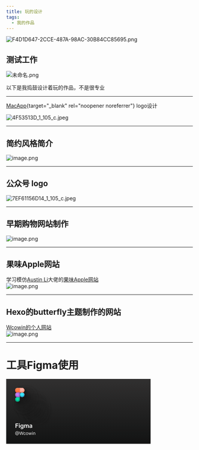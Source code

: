 ```yaml
---
title: 玩的设计
tags:
  - 我的作品
---
```

![F4D1D647-2CCE-487A-98AC-30B84CC85695.png](https://s2.loli.net/2024/02/04/5vpWyP6ZVjr3whT.png) 

## 测试工作
![未命名.png](https://s2.loli.net/2024/02/04/M23zoSZ4wDc8Kbj.png)

以下是我捣鼓设计着玩的作品，不是很专业  
***
[MacApp](https://macapp.org.cn/){target="_blank" rel="noopener noreferrer"} logo设计

![4F53513D_1_105_c.jpeg](https://s2.loli.net/2024/02/04/ngIbOxYXRtN6lWK.jpg)
***
## 简约风格简介
![image.png](https://s2.loli.net/2024/02/04/CLDX2Hg1I54Uxei.png)
***

## 公众号 logo
![7EF61156D14_1_105_c.jpeg](https://s2.loli.net/2024/02/04/C9XfgY4zWPpvEVh.jpg)

***
## 早期购物网站制作  
![image.png](https://s2.loli.net/2024/02/04/Itp2g9VeUObaJ14.png)

***
## 果味Apple网站
学习模仿[Austin Li](https://github.com/austin2035/astro-air-blog)大佬的[果味Apple网站](https://wcowinastro.netlify.app/)  
![image.png](https://s2.loli.net/2024/02/04/w9mTaFPNUq7uihI.png)
***

## Hexo的butterfly主题制作的网站  

[Wcowin的个人网站](https://wcowin.gitee.io/myhexo/)  
![image.png](https://s2.loli.net/2024/02/04/zKJon7wlPGNmAtZ.png)
***

# 工具Figma使用
<svg width="390" height="175" viewBox="0 0 390 175" fill="none" xmlns="http://www.w3.org/2000/svg">
<rect width="390" height="175" fill="url(#paint0_linear_45_32412)"/>
<g opacity="0.05" filter="url(#filter0_f_45_32412)">
<mask id="mask0_45_32412" style="mask-type:alpha" maskUnits="userSpaceOnUse" x="76" y="76" width="48" height="48">
<path d="M76.4022 82.6183C76.4022 79.2009 79.1726 76.4305 82.59 76.4305H88.7778V88.8061H82.59C79.1726 88.8061 76.4022 86.0358 76.4022 82.6183V82.6183Z" fill="#FF773D"/>
<path d="M76.4022 94.9939C76.4022 91.5765 79.1726 88.8062 82.59 88.8062H88.7778V101.182H82.59C79.1726 101.182 76.4022 98.4114 76.4022 94.9939V94.9939Z" fill="#C677FF"/>
<path d="M101.153 82.6183C101.153 79.2009 98.383 76.4305 94.9655 76.4305H88.7777V88.8061H94.9655C98.3829 88.8061 101.153 86.0358 101.153 82.6183V82.6183Z" fill="#FFB1A3"/>
<circle cx="94.9656" cy="94.9939" r="6.1878" fill="#2FEBFF"/>
<path d="M88.7778 107.369C88.7778 110.787 86.0074 113.557 82.59 113.557C79.1726 113.557 76.4022 110.787 76.4022 107.369C76.4022 103.952 79.1726 101.182 82.59 101.182C84.3596 101.182 88.7778 101.182 88.7778 101.182C88.7778 101.182 88.7778 105.722 88.7778 107.369Z" fill="#00EDAB"/>
</mask>
<g mask="url(#mask0_45_32412)">
<g filter="url(#filter1_d_45_32412)">
<rect x="76" y="76" width="47.9993" height="47.9981" fill="#171717"/>
</g>
</g>
</g>
<g opacity="0.1" filter="url(#filter2_f_45_32412)">
<mask id="mask1_45_32412" style="mask-type:alpha" maskUnits="userSpaceOnUse" x="72" y="72" width="48" height="48">
<path d="M72.4022 78.6183C72.4022 75.2009 75.1726 72.4305 78.59 72.4305H84.7778V84.8061H78.59C75.1726 84.8061 72.4022 82.0358 72.4022 78.6183V78.6183Z" fill="#FF773D"/>
<path d="M72.4022 90.9939C72.4022 87.5765 75.1726 84.8062 78.59 84.8062H84.7778V97.1817H78.59C75.1726 97.1817 72.4022 94.4114 72.4022 90.9939V90.9939Z" fill="#C677FF"/>
<path d="M97.1533 78.6183C97.1533 75.2009 94.383 72.4305 90.9655 72.4305H84.7777V84.8061H90.9655C94.3829 84.8061 97.1533 82.0358 97.1533 78.6183V78.6183Z" fill="#FFB1A3"/>
<circle cx="90.9656" cy="90.9939" r="6.1878" fill="#2FEBFF"/>
<path d="M84.7778 103.369C84.7778 106.787 82.0074 109.557 78.59 109.557C75.1726 109.557 72.4022 106.787 72.4022 103.369C72.4022 99.952 75.1726 97.1816 78.59 97.1816C80.3596 97.1816 84.7778 97.1816 84.7778 97.1816C84.7778 97.1816 84.7778 101.722 84.7778 103.369Z" fill="#00EDAB"/>
</mask>
<g mask="url(#mask1_45_32412)">
<g filter="url(#filter3_d_45_32412)">
<rect x="72" y="72" width="47.9993" height="47.9981" fill="#171717"/>
</g>
</g>
</g>
<g opacity="0.15" filter="url(#filter4_f_45_32412)">
<mask id="mask2_45_32412" style="mask-type:alpha" maskUnits="userSpaceOnUse" x="68" y="68" width="48" height="48">
<path d="M68.4022 74.6183C68.4022 71.2009 71.1726 68.4305 74.59 68.4305H80.7778V80.8061H74.59C71.1726 80.8061 68.4022 78.0358 68.4022 74.6183V74.6183Z" fill="#FF773D"/>
<path d="M68.4022 86.9939C68.4022 83.5765 71.1726 80.8062 74.59 80.8062H80.7778V93.1817H74.59C71.1726 93.1817 68.4022 90.4114 68.4022 86.9939V86.9939Z" fill="#C677FF"/>
<path d="M93.1533 74.6183C93.1533 71.2009 90.383 68.4305 86.9655 68.4305H80.7777V80.8061H86.9655C90.3829 80.8061 93.1533 78.0358 93.1533 74.6183V74.6183Z" fill="#FFB1A3"/>
<circle cx="86.9656" cy="86.9939" r="6.1878" fill="#2FEBFF"/>
<path d="M80.7778 99.3694C80.7778 102.787 78.0074 105.557 74.59 105.557C71.1726 105.557 68.4022 102.787 68.4022 99.3694C68.4022 95.952 71.1726 93.1816 74.59 93.1816C76.3596 93.1816 80.7778 93.1816 80.7778 93.1816C80.7778 93.1816 80.7778 97.7216 80.7778 99.3694Z" fill="#00EDAB"/>
</mask>
<g mask="url(#mask2_45_32412)">
<g filter="url(#filter5_d_45_32412)">
<rect x="68" y="68" width="47.9993" height="47.9981" fill="#171717"/>
</g>
</g>
</g>
<g opacity="0.2" filter="url(#filter6_f_45_32412)">
<mask id="mask3_45_32412" style="mask-type:alpha" maskUnits="userSpaceOnUse" x="64" y="64" width="48" height="48">
<path d="M64.4022 70.6183C64.4022 67.2009 67.1726 64.4305 70.59 64.4305H76.7778V76.8061H70.59C67.1726 76.8061 64.4022 74.0358 64.4022 70.6183V70.6183Z" fill="#FF773D"/>
<path d="M64.4022 82.9939C64.4022 79.5765 67.1726 76.8062 70.59 76.8062H76.7778V89.1817H70.59C67.1726 89.1817 64.4022 86.4114 64.4022 82.9939V82.9939Z" fill="#C677FF"/>
<path d="M89.1533 70.6183C89.1533 67.2009 86.383 64.4305 82.9655 64.4305H76.7777V76.8061H82.9655C86.3829 76.8061 89.1533 74.0358 89.1533 70.6183V70.6183Z" fill="#FFB1A3"/>
<circle cx="82.9656" cy="82.9939" r="6.1878" fill="#2FEBFF"/>
<path d="M76.7778 95.3694C76.7778 98.7869 74.0074 101.557 70.59 101.557C67.1726 101.557 64.4022 98.7869 64.4022 95.3694C64.4022 91.952 67.1726 89.1816 70.59 89.1816C72.3596 89.1816 76.7778 89.1816 76.7778 89.1816C76.7778 89.1816 76.7778 93.7216 76.7778 95.3694Z" fill="#00EDAB"/>
</mask>
<g mask="url(#mask3_45_32412)">
<g filter="url(#filter7_d_45_32412)">
<rect x="64" y="64" width="47.9993" height="47.9981" fill="#171717"/>
</g>
</g>
</g>
<g opacity="0.25" filter="url(#filter8_f_45_32412)">
<mask id="mask4_45_32412" style="mask-type:alpha" maskUnits="userSpaceOnUse" x="56" y="56" width="48" height="48">
<path d="M56.4022 62.6183C56.4022 59.2009 59.1726 56.4305 62.59 56.4305H68.7778V68.8061H62.59C59.1726 68.8061 56.4022 66.0358 56.4022 62.6183V62.6183Z" fill="#FF773D"/>
<path d="M56.4022 74.9939C56.4022 71.5765 59.1726 68.8062 62.59 68.8062H68.7778V81.1817H62.59C59.1726 81.1817 56.4022 78.4114 56.4022 74.9939V74.9939Z" fill="#C677FF"/>
<path d="M81.1533 62.6183C81.1533 59.2009 78.383 56.4305 74.9655 56.4305H68.7777V68.8061H74.9655C78.3829 68.8061 81.1533 66.0358 81.1533 62.6183V62.6183Z" fill="#FFB1A3"/>
<circle cx="74.9656" cy="74.9939" r="6.1878" fill="#2FEBFF"/>
<path d="M68.7778 87.3694C68.7778 90.7869 66.0074 93.5572 62.59 93.5572C59.1726 93.5572 56.4022 90.7869 56.4022 87.3694C56.4022 83.952 59.1726 81.1816 62.59 81.1816C64.3596 81.1816 68.7778 81.1816 68.7778 81.1816C68.7778 81.1816 68.7778 85.7216 68.7778 87.3694Z" fill="#00EDAB"/>
</mask>
<g mask="url(#mask4_45_32412)">
<g filter="url(#filter9_d_45_32412)">
<rect x="56" y="56" width="47.9993" height="47.9981" fill="#171717"/>
</g>
</g>
</g>
<g opacity="0.3" filter="url(#filter10_f_45_32412)">
<mask id="mask5_45_32412" style="mask-type:alpha" maskUnits="userSpaceOnUse" x="48" y="48" width="48" height="48">
<path d="M48.4022 54.6183C48.4022 51.2009 51.1726 48.4305 54.59 48.4305H60.7778V60.8061H54.59C51.1726 60.8061 48.4022 58.0358 48.4022 54.6183V54.6183Z" fill="#FF773D"/>
<path d="M48.4022 66.9939C48.4022 63.5765 51.1726 60.8062 54.59 60.8062H60.7778V73.1817H54.59C51.1726 73.1817 48.4022 70.4114 48.4022 66.9939V66.9939Z" fill="#C677FF"/>
<path d="M73.1533 54.6183C73.1533 51.2009 70.383 48.4305 66.9655 48.4305H60.7777V60.8061H66.9655C70.3829 60.8061 73.1533 58.0358 73.1533 54.6183V54.6183Z" fill="#FFB1A3"/>
<circle cx="66.9656" cy="66.9939" r="6.1878" fill="#2FEBFF"/>
<path d="M60.7778 79.3694C60.7778 82.7869 58.0074 85.5572 54.59 85.5572C51.1726 85.5572 48.4022 82.7869 48.4022 79.3694C48.4022 75.952 51.1726 73.1816 54.59 73.1816C56.3596 73.1816 60.7778 73.1816 60.7778 73.1816C60.7778 73.1816 60.7778 77.7216 60.7778 79.3694Z" fill="#00EDAB"/>
</mask>
<g mask="url(#mask5_45_32412)">
<g filter="url(#filter11_d_45_32412)">
<rect x="48" y="48" width="47.9993" height="47.9981" fill="#171717"/>
</g>
</g>
</g>
<g opacity="0.35" filter="url(#filter12_f_45_32412)">
<mask id="mask6_45_32412" style="mask-type:alpha" maskUnits="userSpaceOnUse" x="40" y="40" width="48" height="48">
<path d="M40.4022 46.6183C40.4022 43.2009 43.1726 40.4305 46.59 40.4305H52.7778V52.8061H46.59C43.1726 52.8061 40.4022 50.0358 40.4022 46.6183V46.6183Z" fill="#FF773D"/>
<path d="M40.4022 58.9939C40.4022 55.5765 43.1726 52.8062 46.59 52.8062H52.7778V65.1817H46.59C43.1726 65.1817 40.4022 62.4114 40.4022 58.9939V58.9939Z" fill="#C677FF"/>
<path d="M65.1533 46.6183C65.1533 43.2009 62.383 40.4305 58.9655 40.4305H52.7777V52.8061H58.9655C62.3829 52.8061 65.1533 50.0358 65.1533 46.6183V46.6183Z" fill="#FFB1A3"/>
<circle cx="58.9656" cy="58.9939" r="6.1878" fill="#2FEBFF"/>
<path d="M52.7778 71.3694C52.7778 74.7869 50.0074 77.5572 46.59 77.5572C43.1726 77.5572 40.4022 74.7869 40.4022 71.3694C40.4022 67.952 43.1726 65.1816 46.59 65.1816C48.3596 65.1816 52.7778 65.1816 52.7778 65.1816C52.7778 65.1816 52.7778 69.7216 52.7778 71.3694Z" fill="#00EDAB"/>
</mask>
<g mask="url(#mask6_45_32412)">
<g filter="url(#filter13_d_45_32412)">
<rect x="40" y="40" width="47.9993" height="47.9981" fill="#171717"/>
</g>
</g>
</g>
<g opacity="0.4" filter="url(#filter14_f_45_32412)">
<mask id="mask7_45_32412" style="mask-type:alpha" maskUnits="userSpaceOnUse" x="39" y="39" width="48" height="48">
<path d="M39.4022 45.6183C39.4022 42.2009 42.1726 39.4305 45.59 39.4305H51.7778V51.8061H45.59C42.1726 51.8061 39.4022 49.0358 39.4022 45.6183V45.6183Z" fill="#FF773D"/>
<path d="M39.4022 57.9939C39.4022 54.5765 42.1726 51.8062 45.59 51.8062H51.7778V64.1817H45.59C42.1726 64.1817 39.4022 61.4114 39.4022 57.9939V57.9939Z" fill="#C677FF"/>
<path d="M64.1533 45.6183C64.1533 42.2009 61.383 39.4305 57.9655 39.4305H51.7777V51.8061H57.9655C61.3829 51.8061 64.1533 49.0358 64.1533 45.6183V45.6183Z" fill="#FFB1A3"/>
<circle cx="57.9656" cy="57.9939" r="6.1878" fill="#2FEBFF"/>
<path d="M51.7778 70.3694C51.7778 73.7869 49.0074 76.5572 45.59 76.5572C42.1726 76.5572 39.4022 73.7869 39.4022 70.3694C39.4022 66.952 42.1726 64.1816 45.59 64.1816C47.3596 64.1816 51.7778 64.1816 51.7778 64.1816C51.7778 64.1816 51.7778 68.7216 51.7778 70.3694Z" fill="#00EDAB"/>
</mask>
<g mask="url(#mask7_45_32412)">
<g filter="url(#filter15_d_45_32412)">
<rect x="39" y="39" width="47.9993" height="47.9981" fill="#171717"/>
</g>
</g>
</g>
<g opacity="0.45" filter="url(#filter16_f_45_32412)">
<mask id="mask8_45_32412" style="mask-type:alpha" maskUnits="userSpaceOnUse" x="35" y="35" width="48" height="48">
<path d="M35.4022 41.6183C35.4022 38.2009 38.1726 35.4305 41.59 35.4305H47.7778V47.8061H41.59C38.1726 47.8061 35.4022 45.0358 35.4022 41.6183V41.6183Z" fill="#FF773D"/>
<path d="M35.4022 53.9939C35.4022 50.5765 38.1726 47.8062 41.59 47.8062H47.7778V60.1817H41.59C38.1726 60.1817 35.4022 57.4114 35.4022 53.9939V53.9939Z" fill="#C677FF"/>
<path d="M60.1533 41.6183C60.1533 38.2009 57.383 35.4305 53.9655 35.4305H47.7777V47.8061H53.9655C57.3829 47.8061 60.1533 45.0358 60.1533 41.6183V41.6183Z" fill="#FFB1A3"/>
<circle cx="53.9656" cy="53.9939" r="6.1878" fill="#2FEBFF"/>
<path d="M47.7778 66.3694C47.7778 69.7869 45.0074 72.5572 41.59 72.5572C38.1726 72.5572 35.4022 69.7869 35.4022 66.3694C35.4022 62.952 38.1726 60.1816 41.59 60.1816C43.3596 60.1816 47.7778 60.1816 47.7778 60.1816C47.7778 60.1816 47.7778 64.7216 47.7778 66.3694Z" fill="#00EDAB"/>
</mask>
<g mask="url(#mask8_45_32412)">
<g filter="url(#filter17_d_45_32412)">
<rect x="35" y="35" width="47.9993" height="47.9981" fill="#171717"/>
</g>
</g>
</g>
<g opacity="0.5" filter="url(#filter18_f_45_32412)">
<mask id="mask9_45_32412" style="mask-type:alpha" maskUnits="userSpaceOnUse" x="31" y="31" width="48" height="48">
<path d="M31.4022 37.6183C31.4022 34.2009 34.1726 31.4305 37.59 31.4305H43.7778V43.8061H37.59C34.1726 43.8061 31.4022 41.0358 31.4022 37.6183V37.6183Z" fill="#FF773D"/>
<path d="M31.4022 49.9939C31.4022 46.5765 34.1726 43.8062 37.59 43.8062H43.7778V56.1817H37.59C34.1726 56.1817 31.4022 53.4114 31.4022 49.9939V49.9939Z" fill="#C677FF"/>
<path d="M56.1533 37.6183C56.1533 34.2009 53.383 31.4305 49.9655 31.4305H43.7777V43.8061H49.9655C53.3829 43.8061 56.1533 41.0358 56.1533 37.6183V37.6183Z" fill="#FFB1A3"/>
<circle cx="49.9656" cy="49.9939" r="6.1878" fill="#2FEBFF"/>
<path d="M43.7778 62.3694C43.7778 65.7869 41.0074 68.5572 37.59 68.5572C34.1726 68.5572 31.4022 65.7869 31.4022 62.3694C31.4022 58.952 34.1726 56.1816 37.59 56.1816C39.3596 56.1816 43.7778 56.1816 43.7778 56.1816C43.7778 56.1816 43.7778 60.7216 43.7778 62.3694Z" fill="#00EDAB"/>
</mask>
<g mask="url(#mask9_45_32412)">
<g filter="url(#filter19_d_45_32412)">
<rect x="31" y="31" width="47.9993" height="47.9981" fill="#171717"/>
</g>
</g>
</g>
<g opacity="0.55" filter="url(#filter20_f_45_32412)">
<mask id="mask10_45_32412" style="mask-type:alpha" maskUnits="userSpaceOnUse" x="29" y="29" width="48" height="48">
<path d="M29.4022 35.6183C29.4022 32.2009 32.1726 29.4305 35.59 29.4305H41.7778V41.8061H35.59C32.1726 41.8061 29.4022 39.0358 29.4022 35.6183V35.6183Z" fill="#FF773D"/>
<path d="M29.4022 47.9939C29.4022 44.5765 32.1726 41.8062 35.59 41.8062H41.7778V54.1817H35.59C32.1726 54.1817 29.4022 51.4114 29.4022 47.9939V47.9939Z" fill="#C677FF"/>
<path d="M54.1533 35.6183C54.1533 32.2009 51.383 29.4305 47.9655 29.4305H41.7777V41.8061H47.9655C51.3829 41.8061 54.1533 39.0358 54.1533 35.6183V35.6183Z" fill="#FFB1A3"/>
<circle cx="47.9656" cy="47.9939" r="6.1878" fill="#2FEBFF"/>
<path d="M41.7778 60.3694C41.7778 63.7869 39.0074 66.5572 35.59 66.5572C32.1726 66.5572 29.4022 63.7869 29.4022 60.3694C29.4022 56.952 32.1726 54.1816 35.59 54.1816C37.3596 54.1816 41.7778 54.1816 41.7778 54.1816C41.7778 54.1816 41.7778 58.7216 41.7778 60.3694Z" fill="#00EDAB"/>
</mask>
<g mask="url(#mask10_45_32412)">
<g filter="url(#filter21_d_45_32412)">
<rect x="29" y="29" width="47.9993" height="47.9981" fill="#171717"/>
</g>
</g>
</g>
<g opacity="0.6" filter="url(#filter22_f_45_32412)">
<mask id="mask11_45_32412" style="mask-type:alpha" maskUnits="userSpaceOnUse" x="27" y="27" width="48" height="48">
<path d="M27.4022 33.6183C27.4022 30.2009 30.1726 27.4305 33.59 27.4305H39.7778V39.8061H33.59C30.1726 39.8061 27.4022 37.0358 27.4022 33.6183V33.6183Z" fill="#FF773D"/>
<path d="M27.4022 45.9939C27.4022 42.5765 30.1726 39.8062 33.59 39.8062H39.7778V52.1817H33.59C30.1726 52.1817 27.4022 49.4114 27.4022 45.9939V45.9939Z" fill="#C677FF"/>
<path d="M52.1533 33.6183C52.1533 30.2009 49.383 27.4305 45.9655 27.4305H39.7777V39.8061H45.9655C49.3829 39.8061 52.1533 37.0358 52.1533 33.6183V33.6183Z" fill="#FFB1A3"/>
<circle cx="45.9656" cy="45.9939" r="6.1878" fill="#2FEBFF"/>
<path d="M39.7778 58.3694C39.7778 61.7869 37.0074 64.5572 33.59 64.5572C30.1726 64.5572 27.4022 61.7869 27.4022 58.3694C27.4022 54.952 30.1726 52.1816 33.59 52.1816C35.3596 52.1816 39.7778 52.1816 39.7778 52.1816C39.7778 52.1816 39.7778 56.7216 39.7778 58.3694Z" fill="#00EDAB"/>
</mask>
<g mask="url(#mask11_45_32412)">
<g filter="url(#filter23_d_45_32412)">
<rect x="27" y="27" width="47.9993" height="47.9981" fill="#171717"/>
</g>
</g>
</g>
<g opacity="0.6" filter="url(#filter24_f_45_32412)">
<mask id="mask12_45_32412" style="mask-type:alpha" maskUnits="userSpaceOnUse" x="26" y="26" width="48" height="48">
<path d="M26.4022 32.6183C26.4022 29.2009 29.1726 26.4305 32.59 26.4305H38.7778V38.8061H32.59C29.1726 38.8061 26.4022 36.0358 26.4022 32.6183V32.6183Z" fill="#FF773D"/>
<path d="M26.4022 44.9939C26.4022 41.5765 29.1726 38.8062 32.59 38.8062H38.7778V51.1817H32.59C29.1726 51.1817 26.4022 48.4114 26.4022 44.9939V44.9939Z" fill="#C677FF"/>
<path d="M51.1533 32.6183C51.1533 29.2009 48.383 26.4305 44.9655 26.4305H38.7777V38.8061H44.9655C48.3829 38.8061 51.1533 36.0358 51.1533 32.6183V32.6183Z" fill="#FFB1A3"/>
<circle cx="44.9656" cy="44.9939" r="6.1878" fill="#2FEBFF"/>
<path d="M38.7778 57.3694C38.7778 60.7869 36.0074 63.5572 32.59 63.5572C29.1726 63.5572 26.4022 60.7869 26.4022 57.3694C26.4022 53.952 29.1726 51.1816 32.59 51.1816C34.3596 51.1816 38.7778 51.1816 38.7778 51.1816C38.7778 51.1816 38.7778 55.7216 38.7778 57.3694Z" fill="#00EDAB"/>
</mask>
<g mask="url(#mask12_45_32412)">
<g filter="url(#filter25_d_45_32412)">
<rect x="26" y="26" width="47.9993" height="47.9981" fill="#171717"/>
</g>
</g>
</g>
<g opacity="0.6" filter="url(#filter26_f_45_32412)">
<mask id="mask13_45_32412" style="mask-type:alpha" maskUnits="userSpaceOnUse" x="25" y="25" width="48" height="48">
<path d="M25.4022 31.6183C25.4022 28.2009 28.1726 25.4305 31.59 25.4305H37.7778V37.8061H31.59C28.1726 37.8061 25.4022 35.0358 25.4022 31.6183V31.6183Z" fill="#FF773D"/>
<path d="M25.4022 43.9939C25.4022 40.5765 28.1726 37.8062 31.59 37.8062H37.7778V50.1817H31.59C28.1726 50.1817 25.4022 47.4114 25.4022 43.9939V43.9939Z" fill="#C677FF"/>
<path d="M50.1533 31.6183C50.1533 28.2009 47.383 25.4305 43.9655 25.4305H37.7777V37.8061H43.9655C47.3829 37.8061 50.1533 35.0358 50.1533 31.6183V31.6183Z" fill="#FFB1A3"/>
<circle cx="43.9656" cy="43.9939" r="6.1878" fill="#2FEBFF"/>
<path d="M37.7778 56.3694C37.7778 59.7869 35.0074 62.5572 31.59 62.5572C28.1726 62.5572 25.4022 59.7869 25.4022 56.3694C25.4022 52.952 28.1726 50.1816 31.59 50.1816C33.3596 50.1816 37.7778 50.1816 37.7778 50.1816C37.7778 50.1816 37.7778 54.7216 37.7778 56.3694Z" fill="#00EDAB"/>
</mask>
<g mask="url(#mask13_45_32412)">
<g filter="url(#filter27_d_45_32412)">
<rect x="25" y="25" width="47.9993" height="47.9981" fill="#171717"/>
</g>
</g>
</g>
<g opacity="0.6" filter="url(#filter28_f_45_32412)">
<mask id="mask14_45_32412" style="mask-type:alpha" maskUnits="userSpaceOnUse" x="24" y="24" width="49" height="49">
<path d="M24.9022 31.1183C24.9022 27.7009 27.6726 24.9305 31.09 24.9305H37.2778V37.3061H31.09C27.6726 37.3061 24.9022 34.5358 24.9022 31.1183V31.1183Z" fill="#FF773D"/>
<path d="M24.9022 43.4939C24.9022 40.0765 27.6726 37.3062 31.09 37.3062H37.2778V49.6817H31.09C27.6726 49.6817 24.9022 46.9114 24.9022 43.4939V43.4939Z" fill="#C677FF"/>
<path d="M49.6533 31.1183C49.6533 27.7009 46.883 24.9305 43.4655 24.9305H37.2777V37.3061H43.4655C46.8829 37.3061 49.6533 34.5358 49.6533 31.1183V31.1183Z" fill="#FFB1A3"/>
<circle cx="43.4656" cy="43.4939" r="6.1878" fill="#2FEBFF"/>
<path d="M37.2778 55.8694C37.2778 59.2869 34.5074 62.0572 31.09 62.0572C27.6726 62.0572 24.9022 59.2869 24.9022 55.8694C24.9022 52.452 27.6726 49.6816 31.09 49.6816C32.8596 49.6816 37.2778 49.6816 37.2778 49.6816C37.2778 49.6816 37.2778 54.2216 37.2778 55.8694Z" fill="#00EDAB"/>
</mask>
<g mask="url(#mask14_45_32412)">
<g filter="url(#filter29_d_45_32412)">
<rect x="24.5" y="24.5" width="47.9993" height="47.9981" fill="#171717"/>
</g>
</g>
</g>
<g filter="url(#filter30_ii_45_32412)">
<path d="M24.4022 30.6183C24.4022 27.2009 27.1726 24.4305 30.59 24.4305H36.7778V36.8061H30.59C27.1726 36.8061 24.4022 34.0358 24.4022 30.6183V30.6183Z" fill="#FF773D"/>
</g>
<g filter="url(#filter31_ii_45_32412)">
<path d="M24.4022 42.9939C24.4022 39.5765 27.1726 36.8062 30.59 36.8062H36.7778V49.1817H30.59C27.1726 49.1817 24.4022 46.4114 24.4022 42.9939V42.9939Z" fill="#C677FF"/>
</g>
<g filter="url(#filter32_ii_45_32412)">
<path d="M49.1533 30.6183C49.1533 27.2009 46.383 24.4305 42.9655 24.4305H36.7777V36.8061H42.9655C46.3829 36.8061 49.1533 34.0358 49.1533 30.6183V30.6183Z" fill="#FFB1A3"/>
</g>
<g filter="url(#filter33_ii_45_32412)">
<circle cx="42.9656" cy="42.9939" r="6.1878" fill="#2FEBFF"/>
</g>
<g filter="url(#filter34_ii_45_32412)">
<path d="M36.7778 55.3694C36.7778 58.7869 34.0074 61.5572 30.59 61.5572C27.1726 61.5572 24.4022 58.7869 24.4022 55.3694C24.4022 51.952 27.1726 49.1816 30.59 49.1816C32.3596 49.1816 36.7778 49.1816 36.7778 49.1816C36.7778 49.1816 36.7778 53.7216 36.7778 55.3694Z" fill="#00EDAB"/>
</g>
<path d="M25.1477 132V120.364H32.6023V122.131H27.2557V125.29H32.0909V127.057H27.2557V132H25.1477ZM34.4318 132V123.273H36.4886V132H34.4318ZM35.4659 122.034C35.1402 122.034 34.8598 121.926 34.625 121.71C34.3902 121.491 34.2727 121.227 34.2727 120.92C34.2727 120.61 34.3902 120.347 34.625 120.131C34.8598 119.911 35.1402 119.801 35.4659 119.801C35.7955 119.801 36.0758 119.911 36.3068 120.131C36.5417 120.347 36.6591 120.61 36.6591 120.92C36.6591 121.227 36.5417 121.491 36.3068 121.71C36.0758 121.926 35.7955 122.034 35.4659 122.034ZM42.3991 135.455C41.6605 135.455 41.026 135.354 40.4957 135.153C39.9654 134.956 39.5393 134.691 39.2173 134.358C38.8954 134.025 38.6719 133.655 38.5469 133.25L40.3991 132.801C40.4825 132.972 40.6037 133.14 40.7628 133.307C40.9219 133.477 41.1359 133.617 41.4048 133.727C41.6776 133.841 42.0204 133.898 42.4332 133.898C43.0166 133.898 43.4995 133.756 43.8821 133.472C44.2647 133.191 44.456 132.729 44.456 132.085V130.432H44.3537C44.2476 130.644 44.0923 130.862 43.8878 131.085C43.687 131.309 43.42 131.496 43.0866 131.648C42.7571 131.799 42.3423 131.875 41.8423 131.875C41.1719 131.875 40.5639 131.718 40.0185 131.403C39.4768 131.085 39.045 130.612 38.723 129.983C38.4048 129.35 38.2457 128.559 38.2457 127.608C38.2457 126.65 38.4048 125.841 38.723 125.182C39.045 124.519 39.4787 124.017 40.0241 123.676C40.5696 123.331 41.1776 123.159 41.848 123.159C42.3594 123.159 42.7798 123.246 43.1094 123.42C43.4427 123.591 43.7079 123.797 43.9048 124.04C44.1018 124.278 44.2514 124.504 44.3537 124.716H44.4673V123.273H46.4957V132.142C46.4957 132.888 46.3177 133.506 45.9616 133.994C45.6056 134.483 45.1188 134.848 44.5014 135.091C43.884 135.333 43.1832 135.455 42.3991 135.455ZM42.4162 130.261C42.8518 130.261 43.223 130.155 43.5298 129.943C43.8366 129.731 44.0696 129.426 44.2287 129.028C44.3878 128.631 44.4673 128.153 44.4673 127.597C44.4673 127.047 44.3878 126.566 44.2287 126.153C44.0734 125.741 43.8423 125.42 43.5355 125.193C43.2325 124.962 42.8594 124.847 42.4162 124.847C41.9579 124.847 41.5753 124.966 41.2685 125.205C40.9616 125.443 40.7306 125.771 40.5753 126.188C40.42 126.6 40.3423 127.07 40.3423 127.597C40.3423 128.131 40.42 128.598 40.5753 129C40.7344 129.398 40.9673 129.708 41.2741 129.932C41.5848 130.152 41.9654 130.261 42.4162 130.261ZM48.6037 132V123.273H50.5696V124.756H50.6719C50.8537 124.256 51.1548 123.866 51.5753 123.585C51.9957 123.301 52.4976 123.159 53.081 123.159C53.6719 123.159 54.17 123.303 54.5753 123.591C54.9844 123.875 55.2723 124.263 55.4389 124.756H55.5298C55.723 124.271 56.0488 123.884 56.5071 123.597C56.9692 123.305 57.5166 123.159 58.1491 123.159C58.9522 123.159 59.6075 123.413 60.1151 123.92C60.6226 124.428 60.8764 125.169 60.8764 126.142V132H58.8139V126.46C58.8139 125.919 58.67 125.523 58.3821 125.273C58.0942 125.019 57.742 124.892 57.3253 124.892C56.8291 124.892 56.4408 125.047 56.1605 125.358C55.884 125.665 55.7457 126.064 55.7457 126.557V132H53.7287V126.375C53.7287 125.924 53.5923 125.564 53.3196 125.295C53.0507 125.027 52.6984 124.892 52.2628 124.892C51.9673 124.892 51.6984 124.968 51.456 125.119C51.2135 125.267 51.0204 125.477 50.8764 125.75C50.7325 126.019 50.6605 126.333 50.6605 126.693V132H48.6037ZM65.4744 132.176C64.9214 132.176 64.4233 132.078 63.9801 131.881C63.5407 131.68 63.1922 131.384 62.9347 130.994C62.6809 130.604 62.554 130.123 62.554 129.551C62.554 129.059 62.6449 128.652 62.8267 128.33C63.0085 128.008 63.2566 127.75 63.571 127.557C63.8854 127.364 64.2396 127.218 64.6335 127.119C65.0313 127.017 65.4422 126.943 65.8665 126.898C66.3778 126.845 66.7926 126.797 67.1108 126.756C67.429 126.71 67.66 126.642 67.804 126.551C67.9517 126.456 68.0256 126.311 68.0256 126.114V126.08C68.0256 125.652 67.8987 125.32 67.6449 125.085C67.3911 124.85 67.0256 124.733 66.5483 124.733C66.0445 124.733 65.6449 124.843 65.3494 125.062C65.0578 125.282 64.8608 125.542 64.7585 125.841L62.8381 125.568C62.9896 125.038 63.2396 124.595 63.5881 124.239C63.9366 123.879 64.3627 123.61 64.8665 123.432C65.3703 123.25 65.9271 123.159 66.5369 123.159C66.9574 123.159 67.3759 123.208 67.7926 123.307C68.2093 123.405 68.59 123.568 68.9347 123.795C69.2794 124.019 69.5559 124.324 69.7642 124.71C69.9763 125.097 70.0824 125.58 70.0824 126.159V132H68.1051V130.801H68.0369C67.9119 131.044 67.7358 131.271 67.5085 131.483C67.285 131.691 67.0028 131.86 66.6619 131.989C66.3248 132.114 65.929 132.176 65.4744 132.176ZM66.0085 130.665C66.4214 130.665 66.7794 130.583 67.0824 130.42C67.3854 130.254 67.6184 130.034 67.7812 129.761C67.9479 129.489 68.0312 129.191 68.0312 128.869V127.841C67.9669 127.894 67.857 127.943 67.7017 127.989C67.5502 128.034 67.3797 128.074 67.1903 128.108C67.0009 128.142 66.8134 128.172 66.6278 128.199C66.4422 128.225 66.2813 128.248 66.1449 128.267C65.8381 128.309 65.5634 128.377 65.321 128.472C65.0786 128.566 64.8873 128.699 64.7472 128.869C64.607 129.036 64.5369 129.252 64.5369 129.517C64.5369 129.896 64.6752 130.182 64.9517 130.375C65.2282 130.568 65.5805 130.665 66.0085 130.665Z" fill="#FBFBFB"/>
<path d="M29.9489 152.023C29.0795 152.023 28.3111 151.903 27.6435 151.665C26.9759 151.429 26.4148 151.081 25.9602 150.621C25.5057 150.161 25.1619 149.597 24.929 148.929C24.696 148.261 24.5795 147.497 24.5795 146.636C24.5795 145.804 24.6974 145.06 24.9332 144.403C25.1719 143.747 25.517 143.19 25.9688 142.733C26.4233 142.273 26.9744 141.922 27.6222 141.68C28.2727 141.439 29.0085 141.318 29.8295 141.318C30.6278 141.318 31.3267 141.449 31.9261 141.71C32.5284 141.969 33.0313 142.32 33.4347 142.763C33.8409 143.203 34.1449 143.699 34.3466 144.25C34.5511 144.801 34.6534 145.369 34.6534 145.955C34.6534 146.366 34.6335 146.784 34.5938 147.207C34.554 147.631 34.4702 148.02 34.3423 148.375C34.2145 148.727 34.017 149.011 33.75 149.227C33.4858 149.443 33.1278 149.551 32.6761 149.551C32.4773 149.551 32.2585 149.52 32.0199 149.457C31.7812 149.395 31.5696 149.291 31.3849 149.146C31.2003 149.001 31.0909 148.807 31.0568 148.562H31.0057C30.9375 148.727 30.8324 148.884 30.6903 149.031C30.5511 149.179 30.3679 149.297 30.1406 149.385C29.9162 149.473 29.642 149.511 29.3182 149.5C28.9489 149.486 28.6236 149.403 28.3423 149.253C28.0611 149.099 27.8253 148.892 27.6349 148.631C27.4474 148.366 27.3054 148.061 27.2088 147.714C27.1151 147.365 27.0682 146.989 27.0682 146.585C27.0682 146.202 27.125 145.851 27.2386 145.533C27.3523 145.214 27.5099 144.936 27.7116 144.697C27.9162 144.459 28.1548 144.268 28.4276 144.126C28.7031 143.982 29 143.892 29.3182 143.858C29.6023 143.83 29.8608 143.842 30.0938 143.896C30.3267 143.947 30.5185 144.026 30.669 144.131C30.8196 144.233 30.9148 144.347 30.9545 144.472H31.0057V143.994H31.9091V147.847C31.9091 148.085 31.9759 148.295 32.1094 148.477C32.2429 148.659 32.4375 148.75 32.6932 148.75C32.983 148.75 33.2045 148.651 33.358 148.452C33.5142 148.253 33.6207 147.946 33.6776 147.531C33.7372 147.116 33.767 146.585 33.767 145.938C33.767 145.557 33.7145 145.182 33.6094 144.812C33.5071 144.44 33.3509 144.092 33.1406 143.768C32.9332 143.445 32.6705 143.159 32.3523 142.912C32.0341 142.665 31.6605 142.472 31.2315 142.332C30.8054 142.19 30.321 142.119 29.7784 142.119C29.1108 142.119 28.5128 142.223 27.9844 142.43C27.4588 142.635 27.0114 142.935 26.642 143.33C26.2756 143.722 25.9957 144.199 25.8026 144.761C25.6122 145.321 25.517 145.957 25.517 146.67C25.517 147.395 25.6122 148.038 25.8026 148.601C25.9957 149.163 26.2798 149.638 26.6548 150.024C27.0327 150.411 27.5 150.705 28.0568 150.906C28.6136 151.105 29.2557 151.205 29.983 151.205C30.2955 151.205 30.6037 151.175 30.9077 151.115C31.2116 151.055 31.4801 150.99 31.7131 150.919C31.946 150.848 32.1136 150.795 32.2159 150.761L32.4545 151.545C32.2784 151.619 32.0483 151.693 31.7642 151.767C31.483 151.841 31.1818 151.902 30.8608 151.95C30.5426 151.999 30.2386 152.023 29.9489 152.023ZM29.4545 148.631C29.8352 148.631 30.1435 148.554 30.3793 148.401C30.6151 148.247 30.7869 148.016 30.8949 147.706C31.0028 147.396 31.0568 147.006 31.0568 146.534C31.0568 146.057 30.9972 145.685 30.8778 145.418C30.7585 145.151 30.5824 144.963 30.3494 144.855C30.1165 144.747 29.8295 144.693 29.4886 144.693C29.1648 144.693 28.8878 144.778 28.6577 144.949C28.4304 145.116 28.2557 145.341 28.1335 145.622C28.0142 145.901 27.9545 146.205 27.9545 146.534C27.9545 146.898 28.0028 147.24 28.0994 147.561C28.196 147.879 28.3537 148.138 28.5724 148.337C28.7912 148.533 29.0852 148.631 29.4545 148.631ZM37.8803 151L35.494 142.273H36.5678L38.3917 149.381H38.4769L40.3349 142.273H41.5281L43.386 149.381H43.4712L45.2951 142.273H46.369L43.9826 151H42.8917L40.9656 144.045H40.8974L38.9712 151H37.8803ZM49.5991 151.136C48.9854 151.136 48.457 150.991 48.0138 150.702C47.5707 150.412 47.2298 150.013 46.9911 149.504C46.7525 148.996 46.6332 148.415 46.6332 147.761C46.6332 147.097 46.7553 146.51 46.9996 146.001C47.2468 145.49 47.5906 145.091 48.0309 144.804C48.4741 144.514 48.9911 144.369 49.582 144.369C50.0423 144.369 50.457 144.455 50.8263 144.625C51.1957 144.795 51.4982 145.034 51.734 145.341C51.9698 145.648 52.1161 146.006 52.1729 146.415H51.1673C51.0906 146.116 50.9201 145.852 50.6559 145.622C50.3945 145.389 50.0423 145.273 49.5991 145.273C49.207 145.273 48.8633 145.375 48.5678 145.58C48.2752 145.781 48.0465 146.067 47.8817 146.436C47.7198 146.803 47.6388 147.233 47.6388 147.727C47.6388 148.233 47.7184 148.673 47.8775 149.048C48.0394 149.423 48.2667 149.714 48.5593 149.922C48.8548 150.129 49.2013 150.233 49.5991 150.233C49.8604 150.233 50.0977 150.188 50.3107 150.097C50.5238 150.006 50.7042 149.875 50.8519 149.705C50.9996 149.534 51.1048 149.33 51.1673 149.091H52.1729C52.1161 149.477 51.9755 149.825 51.7511 150.135C51.5295 150.442 51.2354 150.686 50.869 150.868C50.5053 151.047 50.082 151.136 49.5991 151.136ZM56.3022 151.136C55.7113 151.136 55.1928 150.996 54.7468 150.714C54.3036 150.433 53.957 150.04 53.707 149.534C53.4599 149.028 53.3363 148.437 53.3363 147.761C53.3363 147.08 53.4599 146.484 53.707 145.976C53.957 145.467 54.3036 145.072 54.7468 144.791C55.1928 144.51 55.7113 144.369 56.3022 144.369C56.8931 144.369 57.4102 144.51 57.8533 144.791C58.2994 145.072 58.646 145.467 58.8931 145.976C59.1431 146.484 59.2681 147.08 59.2681 147.761C59.2681 148.437 59.1431 149.028 58.8931 149.534C58.646 150.04 58.2994 150.433 57.8533 150.714C57.4102 150.996 56.8931 151.136 56.3022 151.136ZM56.3022 150.233C56.7511 150.233 57.1204 150.118 57.4102 149.888C57.6999 149.658 57.9144 149.355 58.0536 148.98C58.1928 148.605 58.2624 148.199 58.2624 147.761C58.2624 147.324 58.1928 146.916 58.0536 146.538C57.9144 146.161 57.6999 145.855 57.4102 145.622C57.1204 145.389 56.7511 145.273 56.3022 145.273C55.8533 145.273 55.484 145.389 55.1942 145.622C54.9045 145.855 54.69 146.161 54.5508 146.538C54.4116 146.916 54.342 147.324 54.342 147.761C54.342 148.199 54.4116 148.605 54.5508 148.98C54.69 149.355 54.9045 149.658 55.1942 149.888C55.484 150.118 55.8533 150.233 56.3022 150.233ZM62.0636 151L60.0692 144.455H61.1261L62.5408 149.466H62.609L64.0067 144.455H65.0806L66.4613 149.449H66.5295L67.9442 144.455H69.0011L67.0067 151H66.0181L64.5863 145.972H64.484L63.0522 151H62.0636ZM70.3306 151V144.455H71.3363V151H70.3306ZM70.842 143.364C70.646 143.364 70.4769 143.297 70.3349 143.163C70.1957 143.03 70.1261 142.869 70.1261 142.682C70.1261 142.494 70.1957 142.334 70.3349 142.2C70.4769 142.067 70.646 142 70.842 142C71.038 142 71.2056 142.067 71.3448 142.2C71.4869 142.334 71.5579 142.494 71.5579 142.682C71.5579 142.869 71.4869 143.03 71.3448 143.163C71.2056 143.297 71.038 143.364 70.842 143.364ZM74.1839 147.062V151H73.1783V144.455H74.1499V145.477H74.2351C74.3885 145.145 74.6214 144.878 74.9339 144.676C75.2464 144.472 75.6499 144.369 76.1442 144.369C76.5874 144.369 76.9751 144.46 77.3075 144.642C77.6399 144.821 77.8984 145.094 78.0831 145.46C78.2678 145.824 78.3601 146.284 78.3601 146.841V151H77.3544V146.909C77.3544 146.395 77.2209 145.994 76.9538 145.707C76.6868 145.418 76.3203 145.273 75.8544 145.273C75.5334 145.273 75.2464 145.342 74.9936 145.482C74.7436 145.621 74.5462 145.824 74.4013 146.091C74.2564 146.358 74.1839 146.682 74.1839 147.062Z" fill="#FBFBFB"/>
<defs>
<filter id="filter0_f_45_32412" x="28" y="28" width="144" height="144" filterUnits="userSpaceOnUse" color-interpolation-filters="sRGB">
<feFlood flood-opacity="0" result="BackgroundImageFix"/>
<feBlend mode="normal" in="SourceGraphic" in2="BackgroundImageFix" result="shape"/>
<feGaussianBlur stdDeviation="24" result="effect1_foregroundBlur_45_32412"/>
</filter>
<filter id="filter1_d_45_32412" x="72" y="76" width="55.9993" height="55.9982" filterUnits="userSpaceOnUse" color-interpolation-filters="sRGB">
<feFlood flood-opacity="0" result="BackgroundImageFix"/>
<feColorMatrix in="SourceAlpha" type="matrix" values="0 0 0 0 0 0 0 0 0 0 0 0 0 0 0 0 0 0 127 0" result="hardAlpha"/>
<feOffset dy="4"/>
<feGaussianBlur stdDeviation="2"/>
<feComposite in2="hardAlpha" operator="out"/>
<feColorMatrix type="matrix" values="0 0 0 0 0 0 0 0 0 0 0 0 0 0 0 0 0 0 0.25 0"/>
<feBlend mode="normal" in2="BackgroundImageFix" result="effect1_dropShadow_45_32412"/>
<feBlend mode="normal" in="SourceGraphic" in2="effect1_dropShadow_45_32412" result="shape"/>
</filter>
<filter id="filter2_f_45_32412" x="28" y="28" width="136" height="136" filterUnits="userSpaceOnUse" color-interpolation-filters="sRGB">
<feFlood flood-opacity="0" result="BackgroundImageFix"/>
<feBlend mode="normal" in="SourceGraphic" in2="BackgroundImageFix" result="shape"/>
<feGaussianBlur stdDeviation="22" result="effect1_foregroundBlur_45_32412"/>
</filter>
<filter id="filter3_d_45_32412" x="68" y="72" width="55.9993" height="55.9982" filterUnits="userSpaceOnUse" color-interpolation-filters="sRGB">
<feFlood flood-opacity="0" result="BackgroundImageFix"/>
<feColorMatrix in="SourceAlpha" type="matrix" values="0 0 0 0 0 0 0 0 0 0 0 0 0 0 0 0 0 0 127 0" result="hardAlpha"/>
<feOffset dy="4"/>
<feGaussianBlur stdDeviation="2"/>
<feComposite in2="hardAlpha" operator="out"/>
<feColorMatrix type="matrix" values="0 0 0 0 0 0 0 0 0 0 0 0 0 0 0 0 0 0 0.25 0"/>
<feBlend mode="normal" in2="BackgroundImageFix" result="effect1_dropShadow_45_32412"/>
<feBlend mode="normal" in="SourceGraphic" in2="effect1_dropShadow_45_32412" result="shape"/>
</filter>
<filter id="filter4_f_45_32412" x="28" y="28" width="128" height="128" filterUnits="userSpaceOnUse" color-interpolation-filters="sRGB">
<feFlood flood-opacity="0" result="BackgroundImageFix"/>
<feBlend mode="normal" in="SourceGraphic" in2="BackgroundImageFix" result="shape"/>
<feGaussianBlur stdDeviation="20" result="effect1_foregroundBlur_45_32412"/>
</filter>
<filter id="filter5_d_45_32412" x="64" y="68" width="55.9993" height="55.9982" filterUnits="userSpaceOnUse" color-interpolation-filters="sRGB">
<feFlood flood-opacity="0" result="BackgroundImageFix"/>
<feColorMatrix in="SourceAlpha" type="matrix" values="0 0 0 0 0 0 0 0 0 0 0 0 0 0 0 0 0 0 127 0" result="hardAlpha"/>
<feOffset dy="4"/>
<feGaussianBlur stdDeviation="2"/>
<feComposite in2="hardAlpha" operator="out"/>
<feColorMatrix type="matrix" values="0 0 0 0 0 0 0 0 0 0 0 0 0 0 0 0 0 0 0.25 0"/>
<feBlend mode="normal" in2="BackgroundImageFix" result="effect1_dropShadow_45_32412"/>
<feBlend mode="normal" in="SourceGraphic" in2="effect1_dropShadow_45_32412" result="shape"/>
</filter>
<filter id="filter6_f_45_32412" x="24" y="24" width="128" height="128" filterUnits="userSpaceOnUse" color-interpolation-filters="sRGB">
<feFlood flood-opacity="0" result="BackgroundImageFix"/>
<feBlend mode="normal" in="SourceGraphic" in2="BackgroundImageFix" result="shape"/>
<feGaussianBlur stdDeviation="20" result="effect1_foregroundBlur_45_32412"/>
</filter>
<filter id="filter7_d_45_32412" x="60" y="64" width="55.9993" height="55.9982" filterUnits="userSpaceOnUse" color-interpolation-filters="sRGB">
<feFlood flood-opacity="0" result="BackgroundImageFix"/>
<feColorMatrix in="SourceAlpha" type="matrix" values="0 0 0 0 0 0 0 0 0 0 0 0 0 0 0 0 0 0 127 0" result="hardAlpha"/>
<feOffset dy="4"/>
<feGaussianBlur stdDeviation="2"/>
<feComposite in2="hardAlpha" operator="out"/>
<feColorMatrix type="matrix" values="0 0 0 0 0 0 0 0 0 0 0 0 0 0 0 0 0 0 0.25 0"/>
<feBlend mode="normal" in2="BackgroundImageFix" result="effect1_dropShadow_45_32412"/>
<feBlend mode="normal" in="SourceGraphic" in2="effect1_dropShadow_45_32412" result="shape"/>
</filter>
<filter id="filter8_f_45_32412" x="24" y="24" width="112" height="112" filterUnits="userSpaceOnUse" color-interpolation-filters="sRGB">
<feFlood flood-opacity="0" result="BackgroundImageFix"/>
<feBlend mode="normal" in="SourceGraphic" in2="BackgroundImageFix" result="shape"/>
<feGaussianBlur stdDeviation="16" result="effect1_foregroundBlur_45_32412"/>
</filter>
<filter id="filter9_d_45_32412" x="52" y="56" width="55.9993" height="55.9982" filterUnits="userSpaceOnUse" color-interpolation-filters="sRGB">
<feFlood flood-opacity="0" result="BackgroundImageFix"/>
<feColorMatrix in="SourceAlpha" type="matrix" values="0 0 0 0 0 0 0 0 0 0 0 0 0 0 0 0 0 0 127 0" result="hardAlpha"/>
<feOffset dy="4"/>
<feGaussianBlur stdDeviation="2"/>
<feComposite in2="hardAlpha" operator="out"/>
<feColorMatrix type="matrix" values="0 0 0 0 0 0 0 0 0 0 0 0 0 0 0 0 0 0 0.25 0"/>
<feBlend mode="normal" in2="BackgroundImageFix" result="effect1_dropShadow_45_32412"/>
<feBlend mode="normal" in="SourceGraphic" in2="effect1_dropShadow_45_32412" result="shape"/>
</filter>
<filter id="filter10_f_45_32412" x="20" y="20" width="104" height="104" filterUnits="userSpaceOnUse" color-interpolation-filters="sRGB">
<feFlood flood-opacity="0" result="BackgroundImageFix"/>
<feBlend mode="normal" in="SourceGraphic" in2="BackgroundImageFix" result="shape"/>
<feGaussianBlur stdDeviation="14" result="effect1_foregroundBlur_45_32412"/>
</filter>
<filter id="filter11_d_45_32412" x="44" y="48" width="55.9993" height="55.9982" filterUnits="userSpaceOnUse" color-interpolation-filters="sRGB">
<feFlood flood-opacity="0" result="BackgroundImageFix"/>
<feColorMatrix in="SourceAlpha" type="matrix" values="0 0 0 0 0 0 0 0 0 0 0 0 0 0 0 0 0 0 127 0" result="hardAlpha"/>
<feOffset dy="4"/>
<feGaussianBlur stdDeviation="2"/>
<feComposite in2="hardAlpha" operator="out"/>
<feColorMatrix type="matrix" values="0 0 0 0 0 0 0 0 0 0 0 0 0 0 0 0 0 0 0.25 0"/>
<feBlend mode="normal" in2="BackgroundImageFix" result="effect1_dropShadow_45_32412"/>
<feBlend mode="normal" in="SourceGraphic" in2="effect1_dropShadow_45_32412" result="shape"/>
</filter>
<filter id="filter12_f_45_32412" x="16" y="16" width="96" height="96" filterUnits="userSpaceOnUse" color-interpolation-filters="sRGB">
<feFlood flood-opacity="0" result="BackgroundImageFix"/>
<feBlend mode="normal" in="SourceGraphic" in2="BackgroundImageFix" result="shape"/>
<feGaussianBlur stdDeviation="12" result="effect1_foregroundBlur_45_32412"/>
</filter>
<filter id="filter13_d_45_32412" x="36" y="40" width="55.9993" height="55.9982" filterUnits="userSpaceOnUse" color-interpolation-filters="sRGB">
<feFlood flood-opacity="0" result="BackgroundImageFix"/>
<feColorMatrix in="SourceAlpha" type="matrix" values="0 0 0 0 0 0 0 0 0 0 0 0 0 0 0 0 0 0 127 0" result="hardAlpha"/>
<feOffset dy="4"/>
<feGaussianBlur stdDeviation="2"/>
<feComposite in2="hardAlpha" operator="out"/>
<feColorMatrix type="matrix" values="0 0 0 0 0 0 0 0 0 0 0 0 0 0 0 0 0 0 0.25 0"/>
<feBlend mode="normal" in2="BackgroundImageFix" result="effect1_dropShadow_45_32412"/>
<feBlend mode="normal" in="SourceGraphic" in2="effect1_dropShadow_45_32412" result="shape"/>
</filter>
<filter id="filter14_f_45_32412" x="15" y="15" width="96" height="96" filterUnits="userSpaceOnUse" color-interpolation-filters="sRGB">
<feFlood flood-opacity="0" result="BackgroundImageFix"/>
<feBlend mode="normal" in="SourceGraphic" in2="BackgroundImageFix" result="shape"/>
<feGaussianBlur stdDeviation="12" result="effect1_foregroundBlur_45_32412"/>
</filter>
<filter id="filter15_d_45_32412" x="35" y="39" width="55.9993" height="55.9982" filterUnits="userSpaceOnUse" color-interpolation-filters="sRGB">
<feFlood flood-opacity="0" result="BackgroundImageFix"/>
<feColorMatrix in="SourceAlpha" type="matrix" values="0 0 0 0 0 0 0 0 0 0 0 0 0 0 0 0 0 0 127 0" result="hardAlpha"/>
<feOffset dy="4"/>
<feGaussianBlur stdDeviation="2"/>
<feComposite in2="hardAlpha" operator="out"/>
<feColorMatrix type="matrix" values="0 0 0 0 0 0 0 0 0 0 0 0 0 0 0 0 0 0 0.25 0"/>
<feBlend mode="normal" in2="BackgroundImageFix" result="effect1_dropShadow_45_32412"/>
<feBlend mode="normal" in="SourceGraphic" in2="effect1_dropShadow_45_32412" result="shape"/>
</filter>
<filter id="filter16_f_45_32412" x="19" y="19" width="80" height="80" filterUnits="userSpaceOnUse" color-interpolation-filters="sRGB">
<feFlood flood-opacity="0" result="BackgroundImageFix"/>
<feBlend mode="normal" in="SourceGraphic" in2="BackgroundImageFix" result="shape"/>
<feGaussianBlur stdDeviation="8" result="effect1_foregroundBlur_45_32412"/>
</filter>
<filter id="filter17_d_45_32412" x="31" y="35" width="55.9993" height="55.9982" filterUnits="userSpaceOnUse" color-interpolation-filters="sRGB">
<feFlood flood-opacity="0" result="BackgroundImageFix"/>
<feColorMatrix in="SourceAlpha" type="matrix" values="0 0 0 0 0 0 0 0 0 0 0 0 0 0 0 0 0 0 127 0" result="hardAlpha"/>
<feOffset dy="4"/>
<feGaussianBlur stdDeviation="2"/>
<feComposite in2="hardAlpha" operator="out"/>
<feColorMatrix type="matrix" values="0 0 0 0 0 0 0 0 0 0 0 0 0 0 0 0 0 0 0.25 0"/>
<feBlend mode="normal" in2="BackgroundImageFix" result="effect1_dropShadow_45_32412"/>
<feBlend mode="normal" in="SourceGraphic" in2="effect1_dropShadow_45_32412" result="shape"/>
</filter>
<filter id="filter18_f_45_32412" x="21" y="21" width="68" height="68" filterUnits="userSpaceOnUse" color-interpolation-filters="sRGB">
<feFlood flood-opacity="0" result="BackgroundImageFix"/>
<feBlend mode="normal" in="SourceGraphic" in2="BackgroundImageFix" result="shape"/>
<feGaussianBlur stdDeviation="5" result="effect1_foregroundBlur_45_32412"/>
</filter>
<filter id="filter19_d_45_32412" x="27" y="31" width="55.9993" height="55.9982" filterUnits="userSpaceOnUse" color-interpolation-filters="sRGB">
<feFlood flood-opacity="0" result="BackgroundImageFix"/>
<feColorMatrix in="SourceAlpha" type="matrix" values="0 0 0 0 0 0 0 0 0 0 0 0 0 0 0 0 0 0 127 0" result="hardAlpha"/>
<feOffset dy="4"/>
<feGaussianBlur stdDeviation="2"/>
<feComposite in2="hardAlpha" operator="out"/>
<feColorMatrix type="matrix" values="0 0 0 0 0 0 0 0 0 0 0 0 0 0 0 0 0 0 0.25 0"/>
<feBlend mode="normal" in2="BackgroundImageFix" result="effect1_dropShadow_45_32412"/>
<feBlend mode="normal" in="SourceGraphic" in2="effect1_dropShadow_45_32412" result="shape"/>
</filter>
<filter id="filter20_f_45_32412" x="23" y="23" width="60" height="60" filterUnits="userSpaceOnUse" color-interpolation-filters="sRGB">
<feFlood flood-opacity="0" result="BackgroundImageFix"/>
<feBlend mode="normal" in="SourceGraphic" in2="BackgroundImageFix" result="shape"/>
<feGaussianBlur stdDeviation="3" result="effect1_foregroundBlur_45_32412"/>
</filter>
<filter id="filter21_d_45_32412" x="25" y="29" width="55.9993" height="55.9982" filterUnits="userSpaceOnUse" color-interpolation-filters="sRGB">
<feFlood flood-opacity="0" result="BackgroundImageFix"/>
<feColorMatrix in="SourceAlpha" type="matrix" values="0 0 0 0 0 0 0 0 0 0 0 0 0 0 0 0 0 0 127 0" result="hardAlpha"/>
<feOffset dy="4"/>
<feGaussianBlur stdDeviation="2"/>
<feComposite in2="hardAlpha" operator="out"/>
<feColorMatrix type="matrix" values="0 0 0 0 0 0 0 0 0 0 0 0 0 0 0 0 0 0 0.25 0"/>
<feBlend mode="normal" in2="BackgroundImageFix" result="effect1_dropShadow_45_32412"/>
<feBlend mode="normal" in="SourceGraphic" in2="effect1_dropShadow_45_32412" result="shape"/>
</filter>
<filter id="filter22_f_45_32412" x="23" y="23" width="56" height="56" filterUnits="userSpaceOnUse" color-interpolation-filters="sRGB">
<feFlood flood-opacity="0" result="BackgroundImageFix"/>
<feBlend mode="normal" in="SourceGraphic" in2="BackgroundImageFix" result="shape"/>
<feGaussianBlur stdDeviation="2" result="effect1_foregroundBlur_45_32412"/>
</filter>
<filter id="filter23_d_45_32412" x="23" y="27" width="55.9993" height="55.9982" filterUnits="userSpaceOnUse" color-interpolation-filters="sRGB">
<feFlood flood-opacity="0" result="BackgroundImageFix"/>
<feColorMatrix in="SourceAlpha" type="matrix" values="0 0 0 0 0 0 0 0 0 0 0 0 0 0 0 0 0 0 127 0" result="hardAlpha"/>
<feOffset dy="4"/>
<feGaussianBlur stdDeviation="2"/>
<feComposite in2="hardAlpha" operator="out"/>
<feColorMatrix type="matrix" values="0 0 0 0 0 0 0 0 0 0 0 0 0 0 0 0 0 0 0.25 0"/>
<feBlend mode="normal" in2="BackgroundImageFix" result="effect1_dropShadow_45_32412"/>
<feBlend mode="normal" in="SourceGraphic" in2="effect1_dropShadow_45_32412" result="shape"/>
</filter>
<filter id="filter24_f_45_32412" x="23" y="23" width="54" height="54" filterUnits="userSpaceOnUse" color-interpolation-filters="sRGB">
<feFlood flood-opacity="0" result="BackgroundImageFix"/>
<feBlend mode="normal" in="SourceGraphic" in2="BackgroundImageFix" result="shape"/>
<feGaussianBlur stdDeviation="1.5" result="effect1_foregroundBlur_45_32412"/>
</filter>
<filter id="filter25_d_45_32412" x="22" y="26" width="55.9993" height="55.9982" filterUnits="userSpaceOnUse" color-interpolation-filters="sRGB">
<feFlood flood-opacity="0" result="BackgroundImageFix"/>
<feColorMatrix in="SourceAlpha" type="matrix" values="0 0 0 0 0 0 0 0 0 0 0 0 0 0 0 0 0 0 127 0" result="hardAlpha"/>
<feOffset dy="4"/>
<feGaussianBlur stdDeviation="2"/>
<feComposite in2="hardAlpha" operator="out"/>
<feColorMatrix type="matrix" values="0 0 0 0 0 0 0 0 0 0 0 0 0 0 0 0 0 0 0.25 0"/>
<feBlend mode="normal" in2="BackgroundImageFix" result="effect1_dropShadow_45_32412"/>
<feBlend mode="normal" in="SourceGraphic" in2="effect1_dropShadow_45_32412" result="shape"/>
</filter>
<filter id="filter26_f_45_32412" x="23" y="23" width="52" height="52" filterUnits="userSpaceOnUse" color-interpolation-filters="sRGB">
<feFlood flood-opacity="0" result="BackgroundImageFix"/>
<feBlend mode="normal" in="SourceGraphic" in2="BackgroundImageFix" result="shape"/>
<feGaussianBlur stdDeviation="1" result="effect1_foregroundBlur_45_32412"/>
</filter>
<filter id="filter27_d_45_32412" x="21" y="25" width="55.9993" height="55.9982" filterUnits="userSpaceOnUse" color-interpolation-filters="sRGB">
<feFlood flood-opacity="0" result="BackgroundImageFix"/>
<feColorMatrix in="SourceAlpha" type="matrix" values="0 0 0 0 0 0 0 0 0 0 0 0 0 0 0 0 0 0 127 0" result="hardAlpha"/>
<feOffset dy="4"/>
<feGaussianBlur stdDeviation="2"/>
<feComposite in2="hardAlpha" operator="out"/>
<feColorMatrix type="matrix" values="0 0 0 0 0 0 0 0 0 0 0 0 0 0 0 0 0 0 0.25 0"/>
<feBlend mode="normal" in2="BackgroundImageFix" result="effect1_dropShadow_45_32412"/>
<feBlend mode="normal" in="SourceGraphic" in2="effect1_dropShadow_45_32412" result="shape"/>
</filter>
<filter id="filter28_f_45_32412" x="23.5" y="23.5" width="50" height="50" filterUnits="userSpaceOnUse" color-interpolation-filters="sRGB">
<feFlood flood-opacity="0" result="BackgroundImageFix"/>
<feBlend mode="normal" in="SourceGraphic" in2="BackgroundImageFix" result="shape"/>
<feGaussianBlur stdDeviation="0.5" result="effect1_foregroundBlur_45_32412"/>
</filter>
<filter id="filter29_d_45_32412" x="20.5" y="24.5" width="55.9993" height="55.9982" filterUnits="userSpaceOnUse" color-interpolation-filters="sRGB">
<feFlood flood-opacity="0" result="BackgroundImageFix"/>
<feColorMatrix in="SourceAlpha" type="matrix" values="0 0 0 0 0 0 0 0 0 0 0 0 0 0 0 0 0 0 127 0" result="hardAlpha"/>
<feOffset dy="4"/>
<feGaussianBlur stdDeviation="2"/>
<feComposite in2="hardAlpha" operator="out"/>
<feColorMatrix type="matrix" values="0 0 0 0 0 0 0 0 0 0 0 0 0 0 0 0 0 0 0.25 0"/>
<feBlend mode="normal" in2="BackgroundImageFix" result="effect1_dropShadow_45_32412"/>
<feBlend mode="normal" in="SourceGraphic" in2="effect1_dropShadow_45_32412" result="shape"/>
</filter>
<filter id="filter30_ii_45_32412" x="24.0155" y="23.6571" width="12.7623" height="13.9226" filterUnits="userSpaceOnUse" color-interpolation-filters="sRGB">
<feFlood flood-opacity="0" result="BackgroundImageFix"/>
<feBlend mode="normal" in="SourceGraphic" in2="BackgroundImageFix" result="shape"/>
<feColorMatrix in="SourceAlpha" type="matrix" values="0 0 0 0 0 0 0 0 0 0 0 0 0 0 0 0 0 0 127 0" result="hardAlpha"/>
<feOffset dx="-0.386737" dy="-0.773474"/>
<feGaussianBlur stdDeviation="2.32042"/>
<feComposite in2="hardAlpha" operator="arithmetic" k2="-1" k3="1"/>
<feColorMatrix type="matrix" values="0 0 0 0 1 0 0 0 0 0.06 0 0 0 0 0 0 0 0 1 0"/>
<feBlend mode="normal" in2="shape" result="effect1_innerShadow_45_32412"/>
<feColorMatrix in="SourceAlpha" type="matrix" values="0 0 0 0 0 0 0 0 0 0 0 0 0 0 0 0 0 0 127 0" result="hardAlpha"/>
<feOffset dy="0.773474"/>
<feGaussianBlur stdDeviation="3.0939"/>
<feComposite in2="hardAlpha" operator="arithmetic" k2="-1" k3="1"/>
<feColorMatrix type="matrix" values="0 0 0 0 1 0 0 0 0 1 0 0 0 0 1 0 0 0 1 0"/>
<feBlend mode="soft-light" in2="effect1_innerShadow_45_32412" result="effect2_innerShadow_45_32412"/>
</filter>
<filter id="filter31_ii_45_32412" x="24.0155" y="36.0327" width="12.7623" height="13.9226" filterUnits="userSpaceOnUse" color-interpolation-filters="sRGB">
<feFlood flood-opacity="0" result="BackgroundImageFix"/>
<feBlend mode="normal" in="SourceGraphic" in2="BackgroundImageFix" result="shape"/>
<feColorMatrix in="SourceAlpha" type="matrix" values="0 0 0 0 0 0 0 0 0 0 0 0 0 0 0 0 0 0 127 0" result="hardAlpha"/>
<feOffset dx="-0.386737" dy="-0.773474"/>
<feGaussianBlur stdDeviation="2.70716"/>
<feComposite in2="hardAlpha" operator="arithmetic" k2="-1" k3="1"/>
<feColorMatrix type="matrix" values="0 0 0 0 0.228977 0 0 0 0 0 0 0 0 0 0.3875 0 0 0 1 0"/>
<feBlend mode="normal" in2="shape" result="effect1_innerShadow_45_32412"/>
<feColorMatrix in="SourceAlpha" type="matrix" values="0 0 0 0 0 0 0 0 0 0 0 0 0 0 0 0 0 0 127 0" result="hardAlpha"/>
<feOffset dy="0.773474"/>
<feGaussianBlur stdDeviation="3.0939"/>
<feComposite in2="hardAlpha" operator="arithmetic" k2="-1" k3="1"/>
<feColorMatrix type="matrix" values="0 0 0 0 1 0 0 0 0 1 0 0 0 0 1 0 0 0 1 0"/>
<feBlend mode="soft-light" in2="effect1_innerShadow_45_32412" result="effect2_innerShadow_45_32412"/>
</filter>
<filter id="filter32_ii_45_32412" x="36.391" y="23.6571" width="12.7623" height="13.9226" filterUnits="userSpaceOnUse" color-interpolation-filters="sRGB">
<feFlood flood-opacity="0" result="BackgroundImageFix"/>
<feBlend mode="normal" in="SourceGraphic" in2="BackgroundImageFix" result="shape"/>
<feColorMatrix in="SourceAlpha" type="matrix" values="0 0 0 0 0 0 0 0 0 0 0 0 0 0 0 0 0 0 127 0" result="hardAlpha"/>
<feOffset dx="-0.386737" dy="-0.773474"/>
<feGaussianBlur stdDeviation="2.32042"/>
<feComposite in2="hardAlpha" operator="arithmetic" k2="-1" k3="1"/>
<feColorMatrix type="matrix" values="0 0 0 0 1 0 0 0 0 0.159664 0 0 0 0 0 0 0 0 1 0"/>
<feBlend mode="normal" in2="shape" result="effect1_innerShadow_45_32412"/>
<feColorMatrix in="SourceAlpha" type="matrix" values="0 0 0 0 0 0 0 0 0 0 0 0 0 0 0 0 0 0 127 0" result="hardAlpha"/>
<feOffset dy="0.773474"/>
<feGaussianBlur stdDeviation="3.0939"/>
<feComposite in2="hardAlpha" operator="arithmetic" k2="-1" k3="1"/>
<feColorMatrix type="matrix" values="0 0 0 0 1 0 0 0 0 1 0 0 0 0 1 0 0 0 1 0"/>
<feBlend mode="soft-light" in2="effect1_innerShadow_45_32412" result="effect2_innerShadow_45_32412"/>
</filter>
<filter id="filter33_ii_45_32412" x="36.3911" y="36.0327" width="12.7623" height="13.9226" filterUnits="userSpaceOnUse" color-interpolation-filters="sRGB">
<feFlood flood-opacity="0" result="BackgroundImageFix"/>
<feBlend mode="normal" in="SourceGraphic" in2="BackgroundImageFix" result="shape"/>
<feColorMatrix in="SourceAlpha" type="matrix" values="0 0 0 0 0 0 0 0 0 0 0 0 0 0 0 0 0 0 127 0" result="hardAlpha"/>
<feOffset dx="-0.386737" dy="-0.773474"/>
<feGaussianBlur stdDeviation="2.32042"/>
<feComposite in2="hardAlpha" operator="arithmetic" k2="-1" k3="1"/>
<feColorMatrix type="matrix" values="0 0 0 0 0 0 0 0 0 0.113333 0 0 0 0 0.333333 0 0 0 1 0"/>
<feBlend mode="normal" in2="shape" result="effect1_innerShadow_45_32412"/>
<feColorMatrix in="SourceAlpha" type="matrix" values="0 0 0 0 0 0 0 0 0 0 0 0 0 0 0 0 0 0 127 0" result="hardAlpha"/>
<feOffset dy="0.773474"/>
<feGaussianBlur stdDeviation="3.0939"/>
<feComposite in2="hardAlpha" operator="arithmetic" k2="-1" k3="1"/>
<feColorMatrix type="matrix" values="0 0 0 0 1 0 0 0 0 1 0 0 0 0 1 0 0 0 1 0"/>
<feBlend mode="soft-light" in2="effect1_innerShadow_45_32412" result="effect2_innerShadow_45_32412"/>
</filter>
<filter id="filter34_ii_45_32412" x="24.0155" y="48.4082" width="12.7623" height="13.9226" filterUnits="userSpaceOnUse" color-interpolation-filters="sRGB">
<feFlood flood-opacity="0" result="BackgroundImageFix"/>
<feBlend mode="normal" in="SourceGraphic" in2="BackgroundImageFix" result="shape"/>
<feColorMatrix in="SourceAlpha" type="matrix" values="0 0 0 0 0 0 0 0 0 0 0 0 0 0 0 0 0 0 127 0" result="hardAlpha"/>
<feOffset dx="-0.386737" dy="-0.773474"/>
<feGaussianBlur stdDeviation="2.70716"/>
<feComposite in2="hardAlpha" operator="arithmetic" k2="-1" k3="1"/>
<feColorMatrix type="matrix" values="0 0 0 0 0 0 0 0 0 0.145833 0 0 0 0 0.107843 0 0 0 1 0"/>
<feBlend mode="normal" in2="shape" result="effect1_innerShadow_45_32412"/>
<feColorMatrix in="SourceAlpha" type="matrix" values="0 0 0 0 0 0 0 0 0 0 0 0 0 0 0 0 0 0 127 0" result="hardAlpha"/>
<feOffset dy="0.773474"/>
<feGaussianBlur stdDeviation="3.0939"/>
<feComposite in2="hardAlpha" operator="arithmetic" k2="-1" k3="1"/>
<feColorMatrix type="matrix" values="0 0 0 0 1 0 0 0 0 1 0 0 0 0 1 0 0 0 1 0"/>
<feBlend mode="soft-light" in2="effect1_innerShadow_45_32412" result="effect2_innerShadow_45_32412"/>
</filter>
<linearGradient id="paint0_linear_45_32412" x1="195" y1="0" x2="195" y2="175" gradientUnits="userSpaceOnUse">
<stop stop-color="#313030"/>
<stop offset="1" stop-color="#121313"/>
</linearGradient>
</defs>
</svg>

